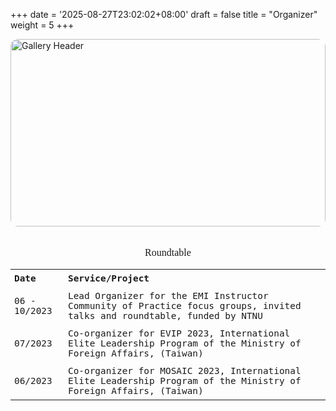 +++
date = '2025-08-27T23:02:02+08:00'
draft = false
title = "Organizer"
weight = 5
+++

<!-- Header image -->
<img src="/images/pics/organizer.jpg" 
     alt="Gallery Header"
     style="width:100%; max-height:300px; object-fit:cover; border-radius:12px; margin-bottom:1rem;">
    <figcaption style="text-align:center; margin-top:0.2rem; font-size:1rem; font-family: 'Dax Regular'; line-height:1.5;">Roundtable</figcaption>
<!-- Page description -->

<table style="width:100%; font-size:0.9rem; font-family: 'Dax Regular', monospace; border-collapse: collapse; border: none;">
  <tr>
    <th style="padding: 6px; text-align: left;">Date</th>
    <th style="padding: 6px; text-align: left;">Service/Project</th>
  </tr>
  <tr>
    <td style="padding: 6px;">06 - 10/2023</td>
    <td style="padding: 6px;">Lead Organizer for the EMI Instructor Community of Practice focus groups, invited talks and roundtable, funded by NTNU</td>
  </tr>
  <tr>
    <td style="padding: 6px;">07/2023</td>
    <td style="padding: 6px;">Co-organizer for EVIP 2023, International Elite Leadership Program of the Ministry of Foreign Affairs, (Taiwan)</td>
  </tr>
  <tr>
    <td style="padding: 6px;">06/2023</td>
    <td style="padding: 6px;">Co-organizer for MOSAIC 2023, International Elite Leadership Program of the Ministry of Foreign Affairs, (Taiwan)</td>
  </tr>
</table>